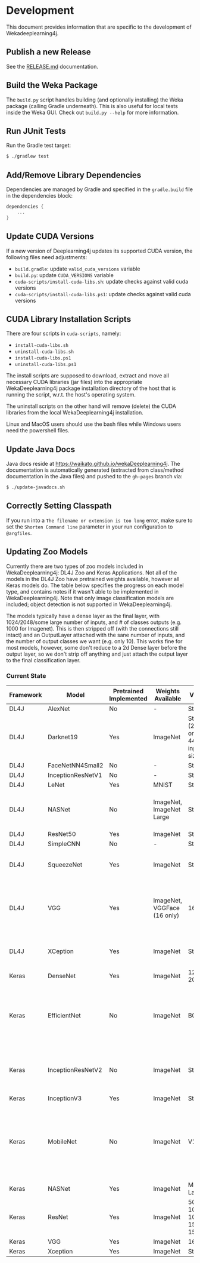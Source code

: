 # Development

This document provides information that are specific to the development of Wekadeeplearning4j.

## Publish a new Release

See the [RELEASE.md](./RELEASE.md) documentation.

## Build the Weka Package

The `build.py` script handles building (and optionally installing) the Weka
package (calling Gradle underneath). This is also useful for local tests inside
the Weka GUI. Check out `build.py --help` for more information.


## Run JUnit Tests

Run the Gradle test target:
```bash
$ ./gradlew test
```

## Add/Remove Library Dependencies

Dependencies are managed by Gradle and specified in the `gradle.build` file in
the dependencies block:

```groovy
dependencies {
    ...
}
```

## Update CUDA Versions

If a new version of Deeplearning4j updates its supported CUDA version, the
following files need adjustments:

- `build.gradle`: update `valid_cuda_versions` variable
- `build.py`: update `CUDA_VERSIONS` variable
- `cuda-scripts/install-cuda-libs.sh`: update checks against valid cuda versions
- `cuda-scripts/install-cuda-libs.ps1`: update checks against valid cuda versions

## CUDA Library Installation Scripts

There are four scripts in `cuda-scripts`, namely:

- `install-cuda-libs.sh`
- `uninstall-cuda-libs.sh`
- `install-cuda-libs.ps1`
- `uninstall-cuda-libs.ps1`

The install scripts are supposed to download, extract and move all necessary
CUDA libraries (jar files) into the appropriate WekaDeeplearning4j package installation
directory of the host that is running the script, w.r.t. the host's operating
system. 

The uninstall scripts on the other hand will remove (delete) the CUDA libraries
from the local WekaDeeplearning4j installation. 

Linux and MacOS users should use the bash files while Windows users need the
powershell files.


## Update Java Docs

Java docs reside at https://waikato.github.io/wekaDeeplearning4j.
The documentation is automatically generated (extracted from class/method
documentation in the Java files) and pushed to the `gh-pages` branch via:

```bash
$ ./update-javadocs.sh
```

## Correctly Setting Classpath
If you run into a `The filename or extension is too long` error, make sure to set the `Shorten Command line`
parameter in your run configuration to `@argfiles`.

## Updating Zoo Models

Currently there are two types of zoo models included in WekaDeeplearning4j: DL4J Zoo and Keras Applications.
Not all of the models in the DL4J Zoo have pretrained weights available, however all Keras models do. 
The table below specifies the progress on each model type, and contains notes if it wasn't able to be
implemented in WekaDeeplearning4j. Note that only image classification models are included; object detection
is not supported in WekaDeeplearning4j.

The models typically have a dense layer as the final layer, with 1024/2048/some large number of inputs, and # 
of classes outputs (e.g. 1000 for Imagenet). This is then stripped off (with the connections still intact) 
and an OutputLayer attached with the sane number of inputs, and the number of output classes we want (e.g. only 10).
This works fine for most models, however, some don't reduce to a 2d Dense layer before the output layer, 
so we don't strip off anything and just attach the output layer to the final classification layer.


### Current State

| Framework | Model             | Pretrained Implemented | Weights Available         | Varieties                                | Notes                                                                                                                                                                  |
|-----------|-------------------|------------------------|---------------------------|------------------------------------------|------------------------------------------------------------------------------------------------------------------------------------------------------------------------|
| DL4J      | AlexNet           | No                     | -                         | Standard                                 |                                                                                                                                                                        |
| DL4J      | Darknet19         | Yes                    | ImageNet                  | Standard (224x224 or 448x448 input size) | Attaches to 1000 class layer                                                                                                                                           |
| DL4J      | FaceNetNN4Small2  | No                     | -                         | Standard                                 |                                                                                                                                                                        |
| DL4J      | InceptionResNetV1 | No                     | -                         | Standard                                 |                                                                                                                                                                        |
| DL4J      | LeNet             | Yes                    | MNIST                     | Standard                                 |                                                                                                                                                                        |
| DL4J      | NASNet            | No                     | ImageNet, ImageNet Large  | Standard                                 | Bug in DL4J model builder code                                                                                                                                         |
| DL4J      | ResNet50          | Yes                    | ImageNet                  | Standard                                 |                                                                                                                                                                        |
| DL4J      | SimpleCNN         | No                     | -                         | Standard                                 |                                                                                                                                                                        |
| DL4J      | SqueezeNet        | Yes                    | ImageNet                  | Standard                                 | Attaches to 1000 class layer                                                                                                                                           |
| DL4J      | VGG               | Yes                    | ImageNet, VGGFace (16 only)| 16, 19                                  | CIFAR10 weights are in a legacy format so don't work.                                                                                                                  |
| DL4J      | XCeption          | Yes                    | ImageNet                  | Standard                                 | Attaches to 1000 class layer                                                                                                                                           |
| Keras     | DenseNet          | Yes                    | ImageNet                  | 121, 169, 201                            |                                                                                                                                                                        |
| Keras     | EfficientNet      | No                     | ImageNet                  | B0-B7                                    | Waiting on new DL4J release to make model functions available.                                                                                                         |
| Keras     | InceptionResNetV2 | No                     | ImageNet                  | Standard                                 | Requires writing custom lambda layers (TODO)                                                                                                                           |
| Keras     | InceptionV3       | Yes                    | ImageNet                  | Standard                                 |                                                                                                                                                                        |
| Keras     | MobileNet         | No                     | ImageNet                  | V1, V2                                   | Uses [relu layer](https://keras.io/layers/advanced-activations/) instead of [relu activation function](https://keras.io/activations/), which is not supported in DL4J. |
| Keras     | NASNet            | Yes                    | ImageNet                  | Mobile, Large                            |                                                                                                                                                                        |
| Keras     | ResNet            | Yes                    | ImageNet                  | 50, 50V2, 101, 101V2, 152, 152V2         |                                                                                                                                                                        |
| Keras     | VGG               | Yes                    | ImageNet                  | 16, 19                                   |                                                                                                                                                                        |
| Keras     | Xception          | Yes                    | ImageNet                  | Standard                                 |                                                                                                                                                                        |


